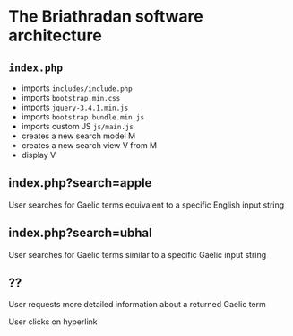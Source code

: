 # The Briathradan software architecture

## `index.php`

- imports `includes/include.php`
- imports `bootstrap.min.css`
- imports `jquery-3.4.1.min.js`
- imports `bootstrap.bundle.min.js`
- imports custom JS `js/main.js`
- creates a new search model M
- creates a new search view V from M
- display V

## index.php?search=apple

User searches for Gaelic terms equivalent to a specific English input string

## index.php?search=ubhal

User searches for Gaelic terms similar to a specific Gaelic input string

## ??

User requests more detailed information about a returned Gaelic term

User clicks on hyperlink 

